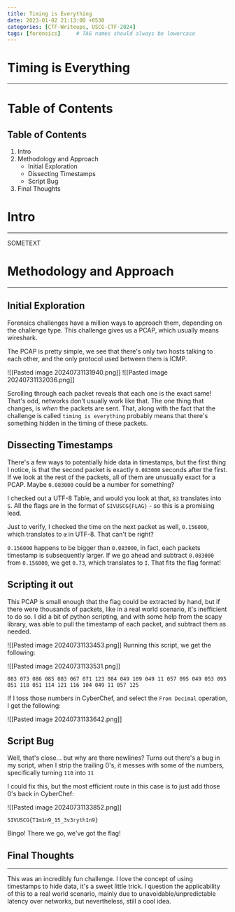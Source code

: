 ```yaml
---
title: Timing is Everything
date: 2023-01-02 21:13:00 +0530
categories: [CTF-Writeups, USCG-CTF-2024]
tags: [forensics]     # TAG names should always be lowercase
---
```



# Timing is Everything
---
# Table of Contents 
## Table of Contents 
1. Intro
2. Methodology and Approach
	- Initial Exploration
	- Dissecting Timestamps
	- Script Bug
3. Final Thoughts 

# Intro
---
SOMETEXT

# Methodology and Approach
---
## Initial Exploration

Forensics challenges have a million ways to approach them, depending on the challenge type. This challenge gives us a PCAP, which usually means wireshark.

The PCAP is pretty simple, we see that there's only two hosts talking to each other, and the only protocol used between them is ICMP. 

![[Pasted image 20240731131940.png]]
![[Pasted image 20240731132036.png]]

Scrolling through each packet reveals that each one is the exact same! That's odd, networks don't usually work like that. The one thing that changes, is *when* the packets are sent. That, along with the fact that the challenge is called `timing is everything` probably means that there's something hidden in the timing of these packets.

## Dissecting Timestamps

There's a few ways to potentially hide data in timestamps, but the first thing I notice, is that the second packet is exactly `0.083000` seconds after the first. If we look at the rest of the packets, all of them are unusually exact for a PCAP. Maybe `0.083000` could be a number for something?

I checked out a UTF-8 Table, and would you look at that, `83` translates into `S`. All the flags are in the format of `SIVUSCG{FLAG}` - so this is a promising lead.

Just to verify, I checked the time on the next packet as well, `0.156000`, which translates to `œ` in UTF-8. That can't be right? 

`0.156000` happens to be bigger than `0.083000`, in fact, each packets timestamp is subsequently larger. If we go ahead and subtract  `0.083000` from `0.156000`, we get `0.73`, which translates to `I`. That fits the flag format! 

## Scripting it out
This PCAP is small enough that the flag could be extracted by hand, but if there were thousands of packets, like in a real world scenario, it's inefficient to do so. I did a bit of python scripting, and with some help from the scapy library, was able to pull the timestamp of each packet, and subtract them as needed. 

![[Pasted image 20240731133453.png]]
Running this script, we get the following:

![[Pasted image 20240731133531.png]]

```
083 073 086 085 083 067 071 123 084 049 109 049 11 057 095 049 053 095 051 118 051 114 121 116 104 049 11 057 125
```

If I toss those numbers in CyberChef, and select the `From Decimal` operation, I get the following:

![[Pasted image 20240731133642.png]]

## Script Bug

Well, that's close... but why are there newlines? Turns out there's a bug in my script, when I strip the trailing 0's, it messes with some of the numbers, specifically turning `110` into `11`

I could fix this, but the most efficient route in this case is to just add those 0's back in CyberChef:

![[Pasted image 20240731133852.png]]

```
SIVUSCG{T1m1n9_15_3v3ryth1n9}
```

Bingo! There we go, we've got the flag! 

## Final Thoughts
---
This was an incredibly fun challenge. I love the concept of using timestamps to hide data, it's a sweet little trick. I question the applicability of this to a real world scenario, mainly due to unavoidable/unpredictable latency over networks, but nevertheless, still a cool idea. 


